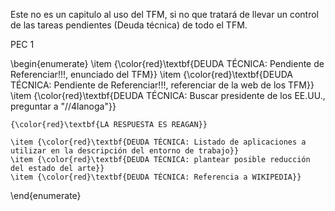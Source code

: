 
Este no es un capitulo al uso del TFM, si no que tratará de llevar un control de las tareas pendientes (Deuda técnica) de todo el TFM.

PEC 1

\begin{enumerate}
    \item {\color{red}\textbf{DEUDA TÉCNICA: Pendiente de Referenciar!!!, enunciado del TFM}}
    \item {\color{red}\textbf{DEUDA TÉCNICA: Pendiente de Referenciar!!!, referenciar de la web de los TFM}}
    \item {\color{red}\textbf{DEUDA TÉCNICA: Buscar presidente de los EE.UU., preguntar a "//4lanoga"}}
    
    {\color{red}\textbf{LA RESPUESTA ES REAGAN}}
    
    \item {\color{red}\textbf{DEUDA TÉCNICA: Listado de aplicaciones a utilizar en la descripción del entorno de trabajo}}
    \item {\color{red}\textbf{DEUDA TÉCNICA: plantear posible reducción del estado del arte}}
    \item {\color{red}\textbf{DEUDA TÉCNICA: Referencia a WIKIPEDIA}}
    
\end{enumerate}